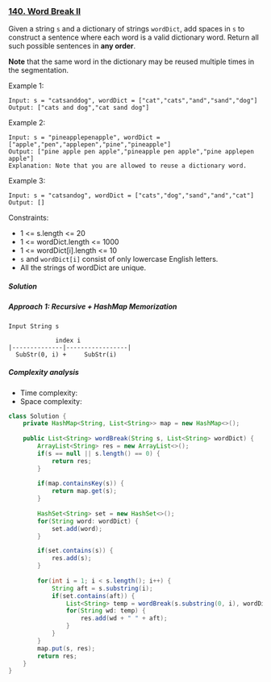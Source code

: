 ### [140. Word Break II](https://leetcode.com/problems/word-break-ii/)

Given a string `s` and a dictionary of strings `wordDict`, add spaces in `s` to construct a sentence where each word is a valid dictionary word. Return all such possible sentences in **any order**.

**Note** that the same word in the dictionary may be reused multiple times in the segmentation.

 

Example 1:
```
Input: s = "catsanddog", wordDict = ["cat","cats","and","sand","dog"]
Output: ["cats and dog","cat sand dog"]
```
Example 2:
```
Input: s = "pineapplepenapple", wordDict = ["apple","pen","applepen","pine","pineapple"]
Output: ["pine apple pen apple","pineapple pen apple","pine applepen apple"]
Explanation: Note that you are allowed to reuse a dictionary word.
```
Example 3:
```
Input: s = "catsandog", wordDict = ["cats","dog","sand","and","cat"]
Output: []
``` 

Constraints:

- 1 <= s.length <= 20
- 1 <= wordDict.length <= 1000
- 1 <= wordDict[i].length <= 10
- `s` and `wordDict[i]` consist of only lowercase English letters.
- All the strings of wordDict are unique.

##### Solution

##### Approach 1: Recursive + HashMap Memorization
```
Input String s

             index i
|--------------|-----------------|
  SubStr(0, i) +     SubStr(i)
```
##### Complexity analysis
- Time complexity:
- Space complexity:

```java
class Solution {
    private HashMap<String, List<String>> map = new HashMap<>();
    
    public List<String> wordBreak(String s, List<String> wordDict) {
        ArrayList<String> res = new ArrayList<>();
        if(s == null || s.length() == 0) {
            return res;
        }
        
        if(map.containsKey(s)) {
            return map.get(s);
        }
        
        HashSet<String> set = new HashSet<>();
        for(String word: wordDict) {
            set.add(word);
        }

        if(set.contains(s)) {
            res.add(s);
        }
        
        for(int i = 1; i < s.length(); i++) {
            String aft = s.substring(i);
            if(set.contains(aft)) {
                List<String> temp = wordBreak(s.substring(0, i), wordDict);
                for(String wd: temp) {
                    res.add(wd + " " + aft);
                }
            }
        }
        map.put(s, res);
        return res;
    }
}
```